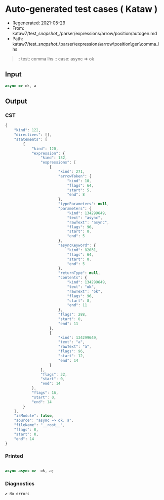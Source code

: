 # Auto-generated test cases ( Kataw )
- Regenerated: 2021-05-29
- From: kataw7/test\__snapshot__/parser/expressions/arrow/position/autogen.md
- Path: kataw7/test\__snapshot__\parser\expressions\arrow\position\gen\comma_lhs
> :: test: comma lhs
> :: case: async => ok
## Input

`````js
async => ok, a
`````
## Output

### CST

```javascript
{
    "kind": 122,
    "directives": [],
    "statements": [
        {
            "kind": 120,
            "expression": {
                "kind": 132,
                "expressions": [
                    {
                        "kind": 271,
                        "arrowToken": {
                            "kind": 10,
                            "flags": 64,
                            "start": 5,
                            "end": 8
                        },
                        "typeParameters": null,
                        "parameters": {
                            "kind": 134299649,
                            "text": "async",
                            "rawText": "async",
                            "flags": 96,
                            "start": 0,
                            "end": 5
                        },
                        "asyncKeyword": {
                            "kind": 82031,
                            "flags": 64,
                            "start": 0,
                            "end": 5
                        },
                        "returnType": null,
                        "contents": {
                            "kind": 134299649,
                            "text": "ok",
                            "rawText": "ok",
                            "flags": 96,
                            "start": 8,
                            "end": 11
                        },
                        "flags": 288,
                        "start": 0,
                        "end": 11
                    },
                    {
                        "kind": 134299649,
                        "text": "a",
                        "rawText": "a",
                        "flags": 96,
                        "start": 12,
                        "end": 14
                    }
                ],
                "flags": 32,
                "start": 0,
                "end": 14
            },
            "flags": 16,
            "start": 0,
            "end": 14
        }
    ],
    "isModule": false,
    "source": "async => ok, a",
    "fileName": "__root__",
    "flags": 0,
    "start": 0,
    "end": 14
}
```

### Printed

```javascript

async async =>  ok, a;
```

### Diagnostics

```javascript
✔ No errors
```

